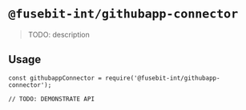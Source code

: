 # `@fusebit-int/githubapp-connector`

> TODO: description

## Usage

```
const githubappConnector = require('@fusebit-int/githubapp-connector');

// TODO: DEMONSTRATE API
```
